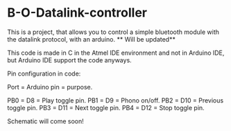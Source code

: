 # B-O-Datalink-controller
This is a project, that allows you to control a simple bluetooth module with the datalink protocol, with an arduino. ** Will be updated**

This code is made in C in the Atmel IDE environment and not in Arduino IDE, but Arduino IDE support the code anyways.

Pin configuration in code:

Port = Arduino pin = purpose.

PB0 = D8  = Play toggle pin.
PB1 = D9  = Phono on/off.
PB2 = D10 = Previous toggle pin.
PB3 = D11 = Next toggle pin.
PB4 = D12 = Stop toggle pin.

Schematic will come soon!


